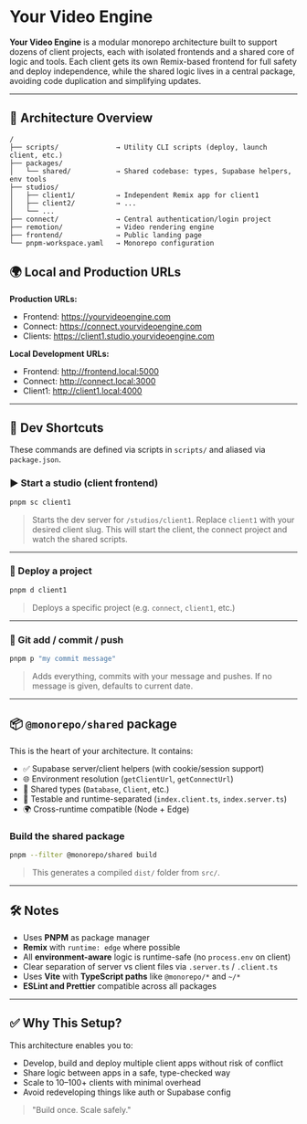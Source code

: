 # Your Video Engine

**Your Video Engine** is a modular monorepo architecture built to support dozens of client projects, each with isolated frontends and a shared core of logic and tools.
Each client gets its own Remix-based frontend for full safety and deploy independence, while the shared logic lives in a central package, avoiding code duplication and simplifying updates.

---

## 🧠 Architecture Overview

```
/
├── scripts/              → Utility CLI scripts (deploy, launch client, etc.)
├── packages/
│   └── shared/           → Shared codebase: types, Supabase helpers, env tools
├── studios/
│   ├── client1/          → Independent Remix app for client1
│   ├── client2/          → ...
│   └── ...
├── connect/              → Central authentication/login project
├── remotion/             → Video rendering engine
├── frontend/             → Public landing page
└── pnpm-workspace.yaml   → Monorepo configuration
```

## 🌍 Local and Production URLs

**Production URLs:**

- Frontend: https://yourvideoengine.com
- Connect: https://connect.yourvideoengine.com
- Clients: https://client1.studio.yourvideoengine.com

**Local Development URLs:**

- Frontend: http://frontend.local:5000
- Connect: http://connect.local:3000
- Client1: http://client1.local:4000

---

## 🚀 Dev Shortcuts

These commands are defined via scripts in `scripts/` and aliased via `package.json`.

### ▶️ Start a studio (client frontend)

```bash
pnpm sc client1
```

> Starts the dev server for `/studios/client1`.
> Replace `client1` with your desired client slug.
> This will start the client, the connect project and watch the shared scripts.

---

### 🚀 Deploy a project

```bash
pnpm d client1
```

> Deploys a specific project (e.g. `connect`, `client1`, etc.)

---

### 🔁 Git add / commit / push

```bash
pnpm p "my commit message"
```

> Adds everything, commits with your message and pushes.
> If no message is given, defaults to current date.

---

## 📦 `@monorepo/shared` package

This is the heart of your architecture. It contains:

- ✅ Supabase server/client helpers (with cookie/session support)
- 🌐 Environment resolution (`getClientUrl`, `getConnectUrl`)
- 🧠 Shared types (`Database`, `Client`, etc.)
- 🧪 Testable and runtime-separated (`index.client.ts`, `index.server.ts`)
- 🌍 Cross-runtime compatible (Node + Edge)

### Build the shared package

```bash
pnpm --filter @monorepo/shared build
```

> This generates a compiled `dist/` folder from `src/`.

---

## 🛠️ Notes

- Uses **PNPM** as package manager
- **Remix** with `runtime: edge` where possible
- All **environment-aware** logic is runtime-safe (no `process.env` on client)
- Clear separation of server vs client files via `.server.ts` / `.client.ts`
- Uses **Vite** with **TypeScript paths** like `@monorepo/*` and `~/*`
- **ESLint and Prettier** compatible across all packages

---

## ✅ Why This Setup?

This architecture enables you to:

- Develop, build and deploy multiple client apps without risk of conflict
- Share logic between apps in a safe, type-checked way
- Scale to 10–100+ clients with minimal overhead
- Avoid redeveloping things like auth or Supabase config

> "Build once. Scale safely."
